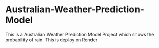 # Australian-Weather-Prediction-Model
This is a Australian Weather Prediction Model Project which shows the probability of rain. This is deploy on Render
